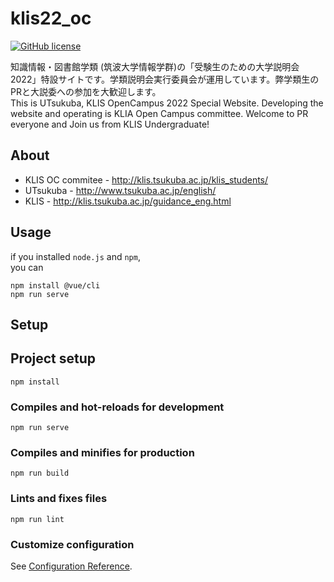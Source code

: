 # klis22_oc
[![GitHub license](https://img.shields.io/github/license/murataka9/klis2020_oc)](https://github.com/murataka9/klis2020_oc/blob/master/LICENSE)

知識情報・図書館学類 (筑波大学情報学群)の「受験生のための大学説明会 2022」特設サイトです。学類説明会実行委員会が運用しています。弊学類生のPRと大説委への参加を大歓迎します。  
This is UTsukuba, KLIS OpenCampus 2022 Special Website. Developing the website and operating is KLIA Open Campus committee. Welcome to PR everyone and Join us from KLIS Undergraduate!

## About
- KLIS OC commitee - http://klis.tsukuba.ac.jp/klis_students/
- UTsukuba - http://www.tsukuba.ac.jp/english/
- KLIS - http://klis.tsukuba.ac.jp/guidance_eng.html

## Usage
if you installed ```node.js``` and ```npm```,  
you can
``` 
npm install @vue/cli
npm run serve
```

## Setup
## Project setup
```
npm install
```

### Compiles and hot-reloads for development
```
npm run serve
```

### Compiles and minifies for production
```
npm run build
```

### Lints and fixes files
```
npm run lint
```

### Customize configuration
See [Configuration Reference](https://cli.vuejs.org/config/).
